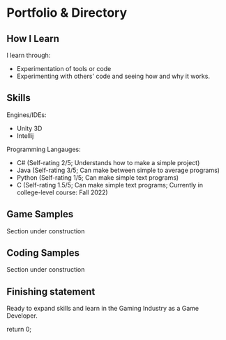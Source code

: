 # Portfolio & Directory

## How I Learn
I learn through:
* Experimentation of tools or code
* Experimenting with others' code and seeing how and why it works.

## Skills
Engines/IDEs:
* Unity 3D
* Intellij

Programming Langauges:
* C# (Self-rating 2/5; Understands how to make a simple project)
* Java (Self-rating 3/5; Can make between simple to average programs)
* Python (Self-rating 1/5; Can make simple text programs)
* C (Self-rating 1.5/5; Can make simple text programs; Currently in college-level course: Fall 2022)

## Game Samples
Section under construction

## Coding Samples
Section under construction

## Finishing statement
Ready to expand skills and learn in the Gaming Industry as a Game Developer.

return 0;
